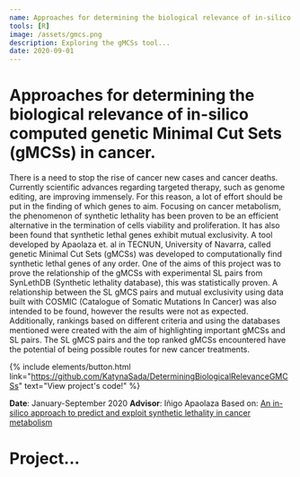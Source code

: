 ```yaml
---
name: Approaches for determining the biological relevance of in-silico computed genetic Minimal Cut Sets (gMCSs) in cancer.
tools: [R]
image: /assets/gmcs.png
description: Exploring the gMCSs tool...
date: 2020-09-01
---
```

# Approaches for determining the biological relevance of in-silico computed genetic Minimal Cut Sets (gMCSs) in cancer.
There is a need to stop the rise of cancer new cases and cancer deaths. Currently scientific
advances regarding targeted therapy, such as genome editing, are improving immensely. For
this reason, a lot of effort should be put in the finding of which genes to aim. Focusing on
cancer metabolism, the phenomenon of synthetic lethality has been proven to be an efficient
alternative in the termination of cells viability and proliferation. It has also been found that
synthetic lethal genes exhibit mutual exclusivity. A tool developed by Apaolaza et. al in
TECNUN, University of Navarra, called genetic Minimal Cut Sets (gMCSs) was developed to
computationally find synthetic lethal genes of any order. One of the aims of this project was to
prove the relationship of the gMCSs with experimental SL pairs from SynLethDB (Synthetic
lethality database), this was statistically proven. A relationship between the SL gMCS pairs and
mutual exclusivity using data built with COSMIC (Catalogue of Somatic Mutations In Cancer)
was also intended to be found, however the results were not as expected. Additionally,
rankings based on different criteria and using the databases mentioned were created with the
aim of highlighting important gMCSs and SL pairs. The SL gMCS pairs and the top ranked gMCSs
encountered have the potential of being possible routes for new cancer treatments.

{% include elements/button.html link="https://github.com/KatynaSada/DeterminingBiologicalRelevanceGMCSs" text="View project's code!" %}

**Date**: January-September 2020
**Advisor**: Iñigo Apaolaza
Based on: [An in-silico approach to predict and exploit synthetic lethality in cancer metabolism](https://www.nature.com/articles/s41467-017-00555-y)

# Project...
<iframe src="https://drive.google.com/file/d/1GnF9-23vZxU9VUjj402ellAGAEIqNFQQ/preview" width="640" height="480" allow="aut